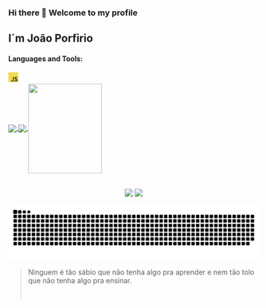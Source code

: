 ### Hi there 👋 Welcome to my profile

## I´m João Porfirio

#### Languages and Tools:

<div>
  <img height="20em" src="https://raw.githubusercontent.com/github/explore/80688e429a7d4ef2fca1e82350fe8e3517d3494d/topics/javascript/javascript.png">  
</div>

<div>
  <a href="https://github.com/ellen2121">
  <img height="180em"   align="center" src="https://github-readme-stats.vercel.app/api?username=Porfirio-Prodigy&show_icons=true&theme=midnight-purple&include_all_commits=true&count_private=true"/>
  <img height="180em"  align="center" src="https://github-readme-stats.vercel.app/api/top-langs/?username=Porfirio-Prodigy&&layout=compact&hide=shell&theme=midnight-purple"/>

  <img align="center" width="148" height="180" src="https://media.giphy.com/media/3oz8xQ6746bq8fjBBu/source.gif">
</div>
 <br>
<div  align="center"> 
  
  <a href="https://www.instagram.com/joaoporfirio6431/" target="_blank"><img src="https://img.shields.io/badge/-Instagram-%23E4405F?style=for-the-badge&logo=instagram&logoColor=white" target="_blank"></a>
  <a href="https://www.linkedin.com/in/jo%C3%A3o-porfirio-1209831b0/" target="_blank"><img src="https://img.shields.io/badge/-LinkedIn-%230077B5?style=for-the-badge&logo=linkedin&logoColor=white" target="_blank"></a>
 
  ![Snake animation](https://github.com/ellen2121/ellen2121/blob/output/github-contribution-grid-snake.svg)
 
</div>

> Ninguem é tão sábio que não tenha algo pra aprender e nem tão tolo que não tenha algo pra ensinar.
>
> <p style="color: white; align-text: center;"><b>Blaise Pascal<b></p>

<!--
**Porfirio-Prodigy/Porfirio-Prodigy** is a ✨ _special_ ✨ repository because its `README.md` (this file) appears on your GitHub profile.

Here are some ideas to get you started:

- 🔭 I’m currently working on ...
- 🌱 I’m currently learning ...
- 👯 I’m looking to collaborate on ...
- 🤔 I’m looking for help with ...
- 💬 Ask me about ...
- 📫 How to reach me: ...
- 😄 Pronouns: ...
- ⚡ Fun fact: ...
-->
